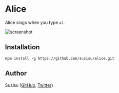# Alice
Alice sings when you type `al`.

![screenshot](https://github.com/susisu/alice/wiki/images/al.gif)

## Installation
``` shell
npm install -g https://github.com/susisu/alice.git
```

## Author
Susisu ([GitHub](https://github.com/susisu), [Twitter](https://twitter.com/susisu2413))
